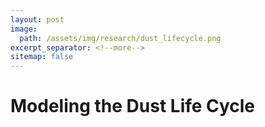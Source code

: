 ```yaml
---
layout: post
image: 
  path: /assets/img/research/dust_lifecycle.png
excerpt_separator: <!--more-->
sitemap: false
---
```


# Modeling the Dust Life Cycle
